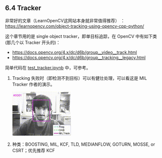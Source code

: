 ## 6.4 Tracker

非常好的文章（LearnOpenCV这网站本身就非常值得推荐） ：https://learnopencv.com/object-tracking-using-opencv-cpp-python/

这个章节用的是 single object tracker，即单目标追踪，在 OpenCV 中有如下类(那几个以 Tracker 开头的)：

- https://docs.opencv.org/4.x/dc/d6b/group__video__track.html
- https://docs.opencv.org/4.x/dc/d6b/group__tracking__legacy.html

简单代码在 [test_tracker.ipynb](../code/test_tracker.ipynb) 中，可参考。

1. Tracking 失败时（即检测不到目标）可以有健壮处理，可以看这是 MIL Tracker 作者的演示。

   ![test](./image/6.4/MILTracker.gif)
2. 种类：BOOSTING, MIL, KCF, TLD, MEDIANFLOW, GOTURN, MOSSE, or CSRT；优先推荐 KCF
